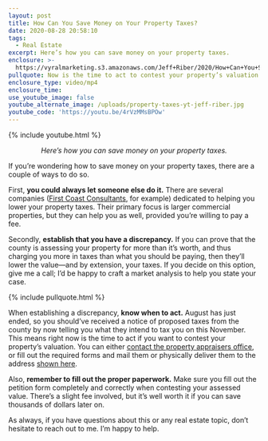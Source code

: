 ```yaml
---
layout: post
title: How Can You Save Money on Your Property Taxes?
date: 2020-08-28 20:58:10
tags:
  - Real Estate
excerpt: Here’s how you can save money on your property taxes.
enclosure: >-
  https://vyralmarketing.s3.amazonaws.com/Jeff+Riber/2020/How+Can+You+Save+Money+on+Your+Property+Taxes_.mp4
pullquote: Now is the time to act to contest your property’s valuation.
enclosure_type: video/mp4
enclosure_time:
use_youtube_image: false
youtube_alternate_image: /uploads/property-taxes-yt-jeff-riber.jpg
youtube_code: 'https://youtu.be/4rVzMMsBPOw'
---
```


{% include youtube.html %}

<p style="text-align: center;"><em>Here’s how you can save money on your property taxes.</em></p>

If you’re wondering how to save money on your property taxes, there are a couple of ways to do so.&nbsp;

First, **you could always let someone else do it.** There are several companies (<u><a target="_blank" rel="noopener" href="https://www.firstcoastconsultants.com/">First Coast Consultants</a></u>, for example) dedicated to helping you lower your property taxes. Their primary focus is larger commercial properties, but they can help you as well, provided you’re willing to pay a fee.&nbsp;

Secondly, **establish that you have a discrepancy.** If you can prove that the county is assessing your property for more than it’s worth, and thus charging you more in taxes than what you should be paying, then they’ll lower the value—and by extension, your taxes. If you decide on this option, give me a call; I’d be happy to craft a market analysis to help you state your case.&nbsp;

{% include pullquote.html %}

When establishing a discrepancy, **know when to act.** August has just ended, so you should’ve received a notice of proposed taxes from the county by now telling you what they intend to tax you on this November. This means right now is the time to act if you want to contest your property’s valuation. You can either <u><a target="_blank" rel="noopener" href="https://www.coj.net/departments/property-appraiser/contact-us.aspx">contact the property appraisers office</a></u>, or fill out the required forms and mail them or physically deliver them to the address <u><a target="_blank" rel="noopener" href="https://www.coj.net/departments/regulatory-boards-and-commissions/value-adjustment-board/frequently-asked-questions.aspx#FAQ23">shown here</a></u>.&nbsp;

Also, **remember to fill out the proper paperwork.** Make sure you fill out the petition form completely and correctly when contesting your assessed value. There’s a slight fee involved, but it’s well worth it if you can save thousands of dollars later on. &nbsp;

As always, if you have questions about this or any real estate topic, don’t hesitate to reach out to me. I’m happy to help.